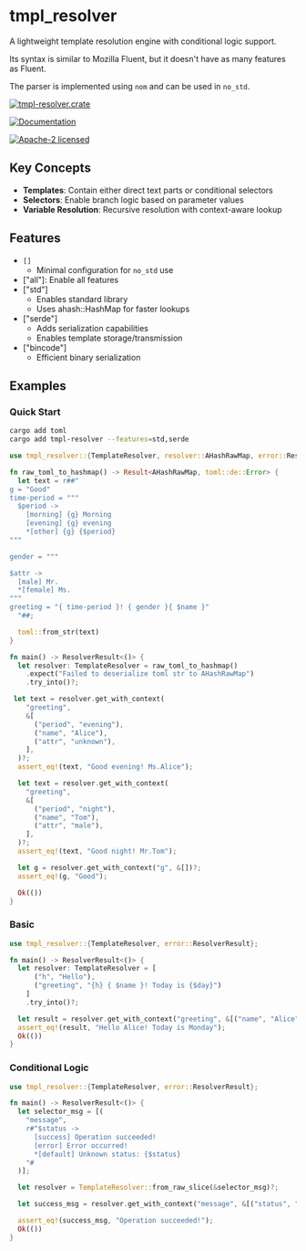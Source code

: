 # tmpl_resolver

A lightweight template resolution engine with conditional logic support.

Its syntax is similar to Mozilla Fluent, but it doesn't have as many features as Fluent.

The parser is implemented using `nom` and can be used in `no_std`.

[![tmpl-resolver.crate](https://img.shields.io/crates/v/tmpl-resolver)](https://crates.io/crates/tmpl-resolver)

[![Documentation](https://docs.rs/tmpl-resolver/badge.svg)](https://docs.rs/tmpl-resolver)

[![Apache-2 licensed](https://img.shields.io/crates/l/tmpl-resolver.svg)](../License)

<!--
## Core Types

- [`TemplateResolver`]: Main resolution engine

### Private Types

- [`Template`]: Enum representing template variants
- [`Selector`]: Conditional branching structure
- [`ResolverError`]: Comprehensive error reporting
-->

## Key Concepts

- **Templates**: Contain either direct text parts or conditional selectors
- **Selectors**: Enable branch logic based on parameter values
- **Variable Resolution**: Recursive resolution with context-aware lookup

## Features

- `[]`
  - Minimal configuration for `no_std` use
- ["all"]: Enable all features
- ["std"]
  - Enables standard library
  - Uses ahash::HashMap for faster lookups
- ["serde"]
  - Adds serialization capabilities
  - Enables template storage/transmission
- ["bincode"]
  - Efficient binary serialization

## Examples

### Quick Start

```sh
cargo add toml
cargo add tmpl-resolver --features=std,serde
```

```rust
use tmpl_resolver::{TemplateResolver, resolver::AHashRawMap, error::ResolverResult};

fn raw_toml_to_hashmap() -> Result<AHashRawMap, toml::de::Error> {
  let text = r##"
g = "Good"
time-period = """
  $period ->
    [morning] {g} Morning
    [evening] {g} evening
    *[other] {g} {$period}
"""

gender = """

$attr ->
  [male] Mr.
  *[female] Ms.
"""
greeting = "{ time-period }! { gender }{ $name }"
  "##;

  toml::from_str(text)
}

fn main() -> ResolverResult<()> {
  let resolver: TemplateResolver = raw_toml_to_hashmap()
    .expect("Failed to deserialize toml str to AHashRawMap")
    .try_into()?;

 let text = resolver.get_with_context(
    "greeting",
    &[
      ("period", "evening"),
      ("name", "Alice"),
      ("attr", "unknown"),
    ],
  )?;
  assert_eq!(text, "Good evening! Ms.Alice");

  let text = resolver.get_with_context(
    "greeting",
    &[
      ("period", "night"),
      ("name", "Tom"),
      ("attr", "male"),
    ],
  )?;
  assert_eq!(text, "Good night! Mr.Tom");

  let g = resolver.get_with_context("g", &[])?;
  assert_eq!(g, "Good");

  Ok(())
}
```

### Basic

```rust
use tmpl_resolver::{TemplateResolver, error::ResolverResult};

fn main() -> ResolverResult<()> {
  let resolver: TemplateResolver = [
      ("h", "Hello"),
      ("greeting", "{h} { $name }! Today is {$day}")
    ]
    .try_into()?;

  let result = resolver.get_with_context("greeting", &[("name", "Alice"), ("day", "Monday")])?;
  assert_eq!(result, "Hello Alice! Today is Monday");
  Ok(())
}
```

### Conditional Logic

```rust
use tmpl_resolver::{TemplateResolver, error::ResolverResult};

fn main() -> ResolverResult<()> {
  let selector_msg = [(
    "message",
    r#"$status ->
      [success] Operation succeeded!
      [error] Error occurred!
      *[default] Unknown status: {$status}
    "#
  )];

  let resolver = TemplateResolver::from_raw_slice(&selector_msg)?;

  let success_msg = resolver.get_with_context("message", &[("status", "success")])?;

  assert_eq!(success_msg, "Operation succeeded!");
  Ok(())
}
```
